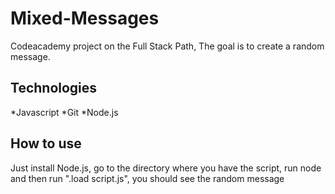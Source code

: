 # Mixed-Messages
Codeacademy project on the Full Stack Path, The goal is to create a random message.
## Technologies
*Javascript
*Git
*Node.js
## How to use
Just install Node.js, go to the directory where you have the script, run node and then run ".load script.js", you should see the random message
